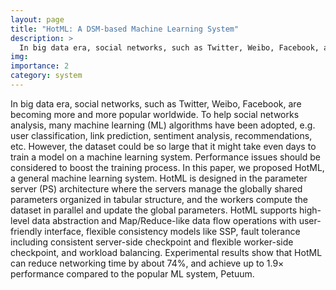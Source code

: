 ```yaml
---
layout: page
title: "HotML: A DSM-based Machine Learning System"
description: >
  In big data era, social networks, such as Twitter, Weibo, Facebook, are becoming more and more popular worldwide. To help social networks analysis, many machine learning (ML) algorithms have been adopted, e.g. user classification, link prediction, sentiment analysis, recommendations, etc. However, the dataset could be so large that it might take even days to train a model on a machine learning system. Performance issues should be considered to boost the training process. In this paper, we proposed HotML, a general machine learning system. HotML is designed in the parameter server (PS) architecture where the servers manage the globally shared parameters organized in tabular structure, and the workers compute the dataset in parallel and update the global parameters. HotML supports high-level data abstraction and Map/Reduce-like data flow operations with user-friendly interface, flexible consistency models like SSP, fault tolerance including consistent server-side checkpoint and flexible worker-side checkpoint, and workload balancing. Experimental results show that HotML can reduce networking time by about 74%, and achieve up to 1.9× performance compared to the popular ML system, Petuum.
img: 
importance: 2
category: system
---
```


In big data era, social networks, such as Twitter, Weibo, Facebook, are becoming more and more popular worldwide. To help social networks analysis, many machine learning (ML) algorithms have been adopted, e.g. user classification, link prediction, sentiment analysis, recommendations, etc. However, the dataset could be so large that it might take even days to train a model on a machine learning system. Performance issues should be considered to boost the training process. In this paper, we proposed HotML, a general machine learning system. HotML is designed in the parameter server (PS) architecture where the servers manage the globally shared parameters organized in tabular structure, and the workers compute the dataset in parallel and update the global parameters. HotML supports high-level data abstraction and Map/Reduce-like data flow operations with user-friendly interface, flexible consistency models like SSP, fault tolerance including consistent server-side checkpoint and flexible worker-side checkpoint, and workload balancing. Experimental results show that HotML can reduce networking time by about 74%, and achieve up to 1.9× performance compared to the popular ML system, Petuum.
